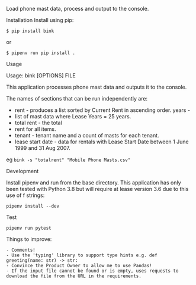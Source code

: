 Load phone mast data, process and output to the console.

Installation
Install using pip:

```$ pip install bink```

or

```$ pipenv run pip install .```

Usage

Usage: bink [OPTIONS] FILE

  This application processes phone mast data and outputs it to the console.

  The names of sections that can be run independently are:

  - rent - produces a list sorted by Current Rent in ascending order. years -
  - list of mast data where Lease Years = 25 years. 
  - total rent - the total
  - rent for all items. 
  - tenant - tenant name and a count of masts for each tenant. 
  - lease start date - data for rentals with Lease Start Date between 1 June 1999 and 31 Aug 2007.

  eg ```bink -s "totalrent" "Mobile Phone Masts.csv"```

Development

Install pipenv and run from the base directory. This application has only been tested with Python 3.8 but will require at lease version 3.6 due to this use of f strings:

```pipenv install --dev```

Test

```pipenv run pytest```

Things to improve:

    - Comments!
    - Use the 'typing' library to support type hints e.g. def greeting(name: str) -> str:
    - Convince the Product Owner to allow me to use Pandas!
    - If the input file cannot be found or is empty, uses requests to download the file from the URL in the requirements.
